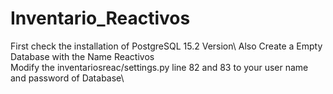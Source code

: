 # Inventario_Reactivos


First check the installation of PostgreSQL 15.2 Version\ 
Also Create a Empty Database with the Name Reactivos\
Modify the inventariosreac/settings.py  line 82 and 83  to your user name and password of Database\
